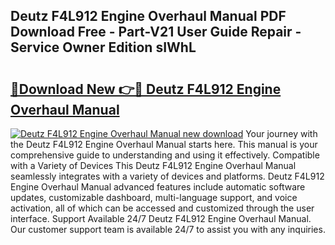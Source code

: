 ## Deutz F4L912 Engine Overhaul Manual PDF Download Free - Part-V21 User Guide Repair - Service Owner Edition sIWhL

# <h2><a href="http://bc5476.oget.top/?id=Deutz+F4L912+Engine+Overhaul+Manual">🔗Download New 👉🔴 Deutz F4L912 Engine Overhaul Manual</a></h2>

[![Deutz F4L912 Engine Overhaul Manual new download](https://i.imgur.com/5g1atiW.png)](http://bc5476.oget.top/?id=Deutz+F4L912+Engine+Overhaul+Manual)
Your journey with the Deutz F4L912 Engine Overhaul Manual starts here. This manual is your comprehensive guide to understanding and using it effectively. Compatible with a Variety of Devices This Deutz F4L912 Engine Overhaul Manual seamlessly integrates with a variety of devices and platforms. Deutz F4L912 Engine Overhaul Manual advanced features include automatic software updates, customizable dashboard, multi-language support, and voice activation, all of which can be accessed and customized through the user interface. Support Available 24/7 Deutz F4L912 Engine Overhaul Manual. Our customer support team is available 24/7 to assist you with any inquiries.
